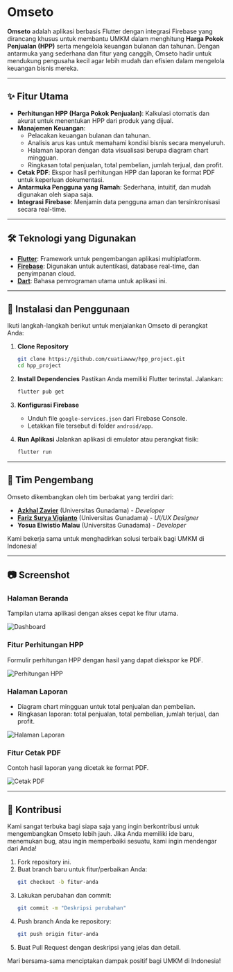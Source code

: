 # Omseto

**Omseto** adalah aplikasi berbasis Flutter dengan integrasi Firebase yang dirancang khusus untuk membantu UMKM dalam menghitung **Harga Pokok Penjualan (HPP)** serta mengelola keuangan bulanan dan tahunan. Dengan antarmuka yang sederhana dan fitur yang canggih, Omseto hadir untuk mendukung pengusaha kecil agar lebih mudah dan efisien dalam mengelola keuangan bisnis mereka.

---

## ✨ Fitur Utama

- **Perhitungan HPP (Harga Pokok Penjualan)**: Kalkulasi otomatis dan akurat untuk menentukan HPP dari produk yang dijual.
- **Manajemen Keuangan**:
  - Pelacakan keuangan bulanan dan tahunan.
  - Analisis arus kas untuk memahami kondisi bisnis secara menyeluruh.
  - Halaman laporan dengan data visualisasi berupa diagram chart mingguan.
  - Ringkasan total penjualan, total pembelian, jumlah terjual, dan profit.
- **Cetak PDF**: Ekspor hasil perhitungan HPP dan laporan ke format PDF untuk keperluan dokumentasi.
- **Antarmuka Pengguna yang Ramah**: Sederhana, intuitif, dan mudah digunakan oleh siapa saja.
- **Integrasi Firebase**: Menjamin data pengguna aman dan tersinkronisasi secara real-time.

---

## 🛠️ Teknologi yang Digunakan

- [**Flutter**](https://flutter.dev/?gad_source=1&gclid=CjwKCAiApY-7BhBjEiwAQMrrEVe8JVwaIFdcZZ1P53SMxsAjJli1SX9z78GmDTyTnR0skpwpb_4BQRoCPtUQAvD_BwE&gclsrc=aw.ds): Framework untuk pengembangan aplikasi multiplatform.
- [**Firebase**](https://firebase.google.com/?hl=id): Digunakan untuk autentikasi, database real-time, dan penyimpanan cloud.
- [**Dart**](https://dart.dev/): Bahasa pemrograman utama untuk aplikasi ini.

---

## 🚀 Instalasi dan Penggunaan

Ikuti langkah-langkah berikut untuk menjalankan Omseto di perangkat Anda:

1. **Clone Repository**
   ```bash
   git clone https://github.com/cuatiawww/hpp_project.git
   cd hpp_project

2. **Install Dependencies**
   Pastikan Anda memiliki Flutter terinstal. Jalankan:
   ```bash
   flutter pub get
   ```

3. **Konfigurasi Firebase**
   - Unduh file `google-services.json` dari Firebase Console.
   - Letakkan file tersebut di folder `android/app`.

4. **Run Aplikasi**
   Jalankan aplikasi di emulator atau perangkat fisik:
   ```bash
   flutter run
   ```

---

## 👥 Tim Pengembang

Omseto dikembangkan oleh tim berbakat yang terdiri dari:

- [**Azkhal Zavier**](https://www.linkedin.com/in/azkhal-zavier/) (Universitas Gunadama) - *Developer*
- [**Fariz Surya Vigianto**](https://www.linkedin.com/in/farizsurya/) (Universitas Gunadama) - *UI/UX Designer*
- **Yosua Elwistio Malau** (Universitas Gunadama) - *Developer*

Kami bekerja sama untuk menghadirkan solusi terbaik bagi UMKM di Indonesia!

---

## 📷 Screenshot

### Halaman Beranda

Tampilan utama aplikasi dengan akses cepat ke fitur utama.

![Dashboard](https://github.com/user-attachments/assets/eadd48b8-01e8-47c7-9767-513371be984e)

### Fitur Perhitungan HPP

Formulir perhitungan HPP dengan hasil yang dapat diekspor ke PDF.

![Perhitungan HPP](https://github.com/user-attachments/assets/888fc45a-c6be-4910-8ab7-641b07aebb9f)

### Halaman Laporan

- Diagram chart mingguan untuk total penjualan dan pembelian.
- Ringkasan laporan: total penjualan, total pembelian, jumlah terjual, dan profit.

![Halaman Laporan](https://github.com/user-attachments/assets/c94e77c3-012e-4d67-90ba-df1828048ca3)

### Fitur Cetak PDF

Contoh hasil laporan yang dicetak ke format PDF.

![Cetak PDF](https://github.com/user-attachments/assets/7c11c14e-95ca-48fd-84cf-5a23182b64e7)

---

## 🤝 Kontribusi

Kami sangat terbuka bagi siapa saja yang ingin berkontribusi untuk mengembangkan Omseto lebih jauh. Jika Anda memiliki ide baru, menemukan bug, atau ingin memperbaiki sesuatu, kami ingin mendengar dari Anda!

1. Fork repository ini.
2. Buat branch baru untuk fitur/perbaikan Anda:
   ```bash
   git checkout -b fitur-anda
   ```
3. Lakukan perubahan dan commit:
   ```bash
   git commit -m "Deskripsi perubahan"
   ```
4. Push branch Anda ke repository:
   ```bash
   git push origin fitur-anda
   ```
5. Buat Pull Request dengan deskripsi yang jelas dan detail.

Mari bersama-sama menciptakan dampak positif bagi UMKM di Indonesia!
